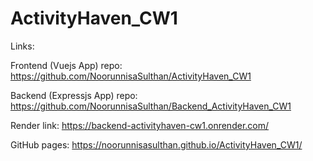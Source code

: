 # ActivityHaven_CW1

Links:

Frontend (Vuejs App) repo: https://github.com/NoorunnisaSulthan/ActivityHaven_CW1

Backend (Expressjs App) repo: https://github.com/NoorunnisaSulthan/Backend_ActivityHaven_CW1

Render link: https://backend-activityhaven-cw1.onrender.com/

GitHub pages: https://noorunnisasulthan.github.io/ActivityHaven_CW1/
